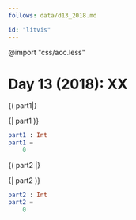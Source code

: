 ```yaml
---
follows: data/d13_2018.md

id: "litvis"
---
```


@import "css/aoc.less"

# Day 13 (2018): XX

{( part1|}

{| part1 )}

```elm {l r}
part1 : Int
part1 =
    0
```

{( part2 |}

{| part2 )}

```elm {l r}
part2 : Int
part2 =
    0
```
